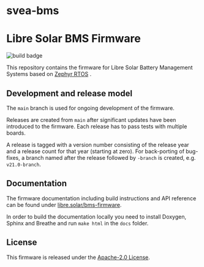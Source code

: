 # svea-bms
# Libre Solar BMS Firmware

![build badge](https://github.com/LibreSolar/bms-firmware/actions/workflows/zephyr.yml/badge.svg)

This repository contains the firmware for Libre Solar Battery Management Systems based on [Zephyr RTOS](https://www.zephyrproject.org/) .

## Development and release model

The `main` branch is used for ongoing development of the firmware.

Releases are created from `main` after significant updates have been introduced to the firmware. Each release has to pass tests with multiple boards.

A release is tagged with a version number consisting of the release year and a release count for that year (starting at zero). For back-porting of bug-fixes, a branch named after the release followed by `-branch` is created, e.g. `v21.0-branch`.

## Documentation

The firmware documentation including build instructions and API reference can be found under [libre.solar/bms-firmware](https://libre.solar/bms-firmware/).

In order to build the documentation locally you need to install Doxygen, Sphinx and Breathe and run `make html` in the `docs` folder.

## License

This firmware is released under the [Apache-2.0 License](LICENSE).
